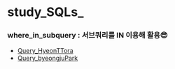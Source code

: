 # study_SQLs_
### where_in_subquery : 서브쿼리를 IN 이용해 활용😎  
- [Query_HyeonTTora](./hyunttora/w3schools/where_in_subquery.sql)
- [Query_byeongjuPark](./bottlepark/w3schools/where_in_subquery.sql)